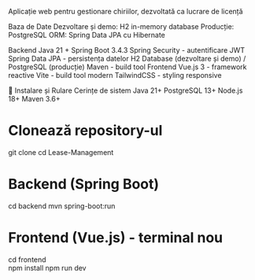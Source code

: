 Aplicație web pentru gestionare chiriilor, dezvoltată ca lucrare de licență

Baza de Date
Dezvoltare și demo: H2 in-memory database
Producție: PostgreSQL
ORM: Spring Data JPA cu Hibernate

Backend
Java 21 + Spring Boot 3.4.3
Spring Security - autentificare JWT
Spring Data JPA - persistența datelor
H2 Database (dezvoltare și demo) / PostgreSQL (producție)
Maven - build tool
Frontend
Vue.js 3 - framework reactive
Vite - build tool modern
TailwindCSS - styling responsive

🚀 Instalare și Rulare
Cerințe de sistem
Java 21+
PostgreSQL 13+
Node.js 18+
Maven 3.6+

# Clonează repository-ul
git clone [<url-repo>](https://github.com/MirceaTT8/Gestionarea-chiriilor/)
cd Lease-Management

# Backend (Spring Boot)
cd backend
mvn spring-boot:run

# Frontend (Vue.js) - terminal nou
cd frontend  
npm install
npm run dev

